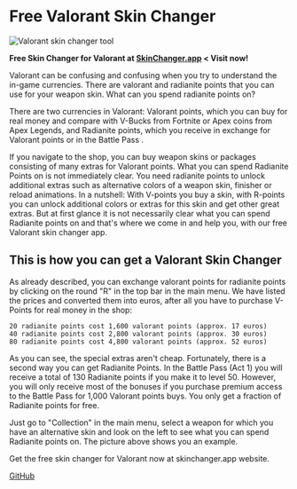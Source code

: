 # Free Valorant Skin Changer

![Valorant skin changer tool](https://skinchanger.app/storage/valorant-skin-changer-app-tool.jpg)


**Free Skin Changer for Valorant at [SkinChanger.app](https://skinchanger.app/valorant-skin-changer/) < Visit now!**

Valorant can be confusing and confusing when you try to understand the in-game currencies. There are valorant and radianite points that you can use for your weapon skin. What can you spend radianite points on?

There are two currencies in Valorant: Valorant points, which you can buy for real money and compare with V-Bucks from Fortnite or Apex coins from Apex Legends, and Radianite points, which you receive in exchange for Valorant points or in the Battle Pass .

If you navigate to the shop, you can buy weapon skins or packages consisting of many extras for Valorant points. What you can spend Radianite Points on is not immediately clear. You need radianite points to unlock additional extras such as alternative colors of a weapon skin, finisher or reload animations. In a nutshell: With V-points you buy a skin, with R-points you can unlock additional colors or extras for this skin and get other great extras. But at first glance it is not necessarily clear what you can spend Radianite points on and that's where we come in and help you, with our free Valorant skin changer app.

## This is how you can get a Valorant Skin Changer

As already described, you can exchange valorant points for radianite points by clicking on the round "R" in the top bar in the main menu. We have listed the prices and converted them into euros, after all you have to purchase V-Points for real money in the shop:

    20 radianite points cost 1,600 valorant points (approx. 17 euros)
    40 radianite points cost 2,800 valorant points (approx. 30 euros)
    80 radianite points cost 4,800 valorant points (approx. 52 euros)

As you can see, the special extras aren't cheap. Fortunately, there is a second way you can get Radianite Points. In the Battle Pass (Act 1) you will receive a total of 130 Radianite points if you make it to level 50. However, you will only receive most of the bonuses if you purchase premium access to the Battle Pass for 1,000 Valorant points
buys. You only get a fraction of Radianite points for free.

Just go to "Collection" in the main menu, select a weapon for which you have an alternative skin and look on the left to see what you can spend Radianite points on. The picture above shows you an example.

Get the free skin changer for Valorant now at skinchanger.app website.


[GitHub](https://valorant-skin-changer.github.io)
